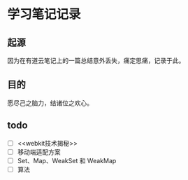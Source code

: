 # 学习笔记记录

## 起源
因为在有道云笔记上的一篇总结意外丢失，痛定思痛，记录于此。  
## 目的
愿尽己之脑力，结诸位之欢心。
## todo
- [ ] <<webkit技术揭秘>>
- [ ] 移动端适配方案
- [ ] Set、Map、WeakSet 和 WeakMap
- [ ] 算法
